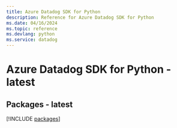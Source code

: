 ```yaml
---
title: Azure Datadog SDK for Python
description: Reference for Azure Datadog SDK for Python
ms.date: 04/16/2024
ms.topic: reference
ms.devlang: python
ms.service: datadog
---
```

# Azure Datadog SDK for Python - latest
## Packages - latest
[!INCLUDE [packages](datadog-index.md)]